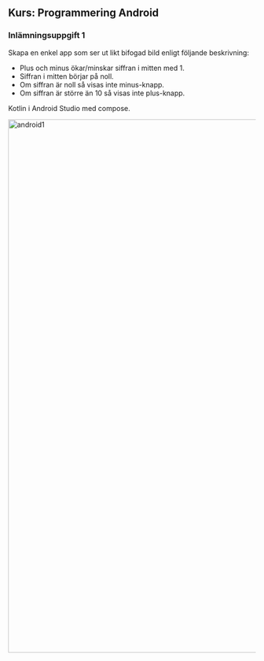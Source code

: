 ## Kurs: Programmering Android

### Inlämningsuppgift 1

Skapa en enkel app som ser ut likt bifogad bild enligt följande beskrivning: 

- Plus och minus ökar/minskar siffran i mitten med 1.
- Siffran i mitten börjar på noll.
- Om siffran är noll så visas inte minus-knapp.
- Om siffran är större än 10 så visas inte plus-knapp.

Kotlin i Android Studio med compose.

<img width="608" height="1083" alt="android1" src="https://github.com/user-attachments/assets/8863b106-5aea-41b3-9b65-628a250d6ac7" />
